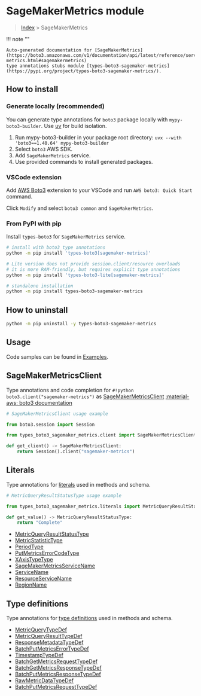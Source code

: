 #  SageMakerMetrics module

> [Index](../README.md) > SageMakerMetrics

!!! note ""

    Auto-generated documentation for [SageMakerMetrics](https://boto3.amazonaws.com/v1/documentation/api/latest/reference/services/sagemaker-metrics.html#sagemakermetrics)
    type annotations stubs module [types-boto3-sagemaker-metrics](https://pypi.org/project/types-boto3-sagemaker-metrics/).

## How to install

### Generate locally (recommended)

You can generate type annotations for `boto3` package locally with `mypy-boto3-builder`.
Use [uv](https://docs.astral.sh/uv/getting-started/installation/) for build isolation.

1. Run mypy-boto3-builder in your package root directory: `uvx --with 'boto3==1.40.64' mypy-boto3-builder`
1. Select `boto3` AWS SDK.
1. Add `SageMakerMetrics` service.
1. Use provided commands to install generated packages.


### VSCode extension

Add [AWS Boto3](https://marketplace.visualstudio.com/items?itemName=Boto3typed.boto3-ide)
extension to your VSCode and run `AWS boto3: Quick Start` command.

Click `Modify` and select `boto3 common` and `SageMakerMetrics`.


### From PyPI with pip

Install `types-boto3` for `SageMakerMetrics` service.

```bash
# install with boto3 type annotations
python -m pip install 'types-boto3[sagemaker-metrics]'

# Lite version does not provide session.client/resource overloads
# it is more RAM-friendly, but requires explicit type annotations
python -m pip install 'types-boto3-lite[sagemaker-metrics]'

# standalone installation
python -m pip install types-boto3-sagemaker-metrics
```



## How to uninstall

```bash
python -m pip uninstall -y types-boto3-sagemaker-metrics
```

## Usage

Code samples can be found in [Examples](./usage.md).

## SageMakerMetricsClient

Type annotations and code completion for  `#!python boto3.client("sagemaker-metrics")` as [SageMakerMetricsClient](./client.md)
[:material-aws: boto3 documentation](https://boto3.amazonaws.com/v1/documentation/api/latest/reference/services/sagemaker-metrics.html#SageMakerMetrics.Client)

```python
# SageMakerMetricsClient usage example

from boto3.session import Session

from types_boto3_sagemaker_metrics.client import SageMakerMetricsClient

def get_client() -> SageMakerMetricsClient:
    return Session().client("sagemaker-metrics")
```









## Literals

Type annotations for [literals](./literals.md) used in methods and schema.

```python
# MetricQueryResultStatusType usage example

from types_boto3_sagemaker_metrics.literals import MetricQueryResultStatusType

def get_value() -> MetricQueryResultStatusType:
    return "Complete"
```

- [MetricQueryResultStatusType](./literals.md#metricqueryresultstatustype)
- [MetricStatisticType](./literals.md#metricstatistictype)
- [PeriodType](./literals.md#periodtype)
- [PutMetricsErrorCodeType](./literals.md#putmetricserrorcodetype)
- [XAxisTypeType](./literals.md#xaxistypetype)
- [SageMakerMetricsServiceName](./literals.md#sagemakermetricsservicename)
- [ServiceName](./literals.md#servicename)
- [ResourceServiceName](./literals.md#resourceservicename)
- [RegionName](./literals.md#regionname)




## Type definitions

Type annotations for [type definitions](./type_defs.md) used in methods and schema.

- [MetricQueryTypeDef](./type_defs.md#metricquerytypedef)
- [MetricQueryResultTypeDef](./type_defs.md#metricqueryresulttypedef)
- [ResponseMetadataTypeDef](./type_defs.md#responsemetadatatypedef)
- [BatchPutMetricsErrorTypeDef](./type_defs.md#batchputmetricserrortypedef)
- [TimestampTypeDef](./type_defs.md#timestamptypedef)
- [BatchGetMetricsRequestTypeDef](./type_defs.md#batchgetmetricsrequesttypedef)
- [BatchGetMetricsResponseTypeDef](./type_defs.md#batchgetmetricsresponsetypedef)
- [BatchPutMetricsResponseTypeDef](./type_defs.md#batchputmetricsresponsetypedef)
- [RawMetricDataTypeDef](./type_defs.md#rawmetricdatatypedef)
- [BatchPutMetricsRequestTypeDef](./type_defs.md#batchputmetricsrequesttypedef)

